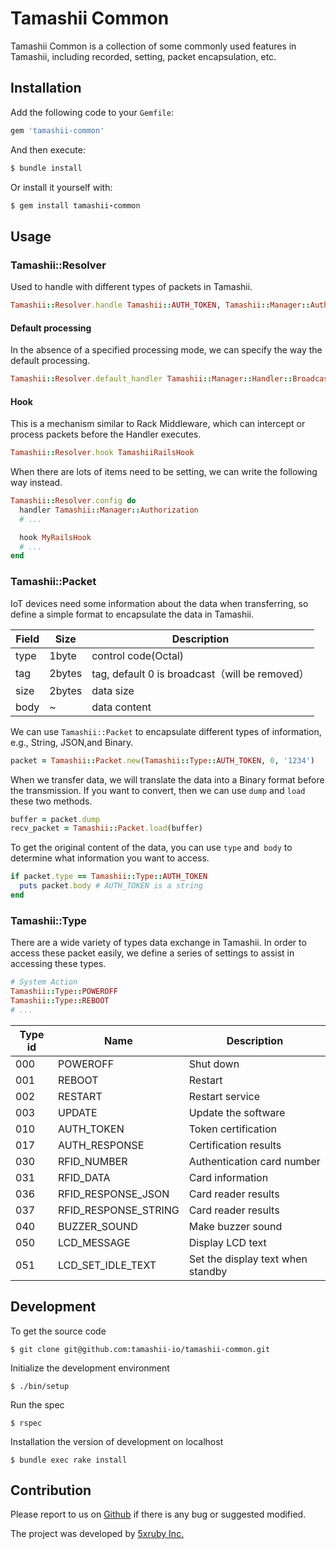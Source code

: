 Tamashii Common
===

Tamashii Common is a collection of some commonly used features in Tamashii, including recorded, setting, packet encapsulation, etc.

## Installation

Add the following code to your `Gemfile`:

```ruby
gem 'tamashii-common'
```

And then execute:
```ruby
$ bundle install
```

Or install it yourself with:
```ruby
$ gem install tamashii-common
```

## Usage

### Tamashii::Resolver

Used to handle with different types of packets in Tamashii.

```ruby
Tamashii::Resolver.handle Tamashii::AUTH_TOKEN, Tamashii::Manager::Authorization
```

#### Default processing

In the absence of a specified processing mode, we can specify the way the default processing.

```ruby
Tamashii::Resolver.default_handler Tamashii::Manager::Handler::Broadcaster
```

#### Hook

This is a mechanism similar to Rack Middleware, which can intercept or process packets before the Handler executes.

```ruby
Tamashii::Resolver.hook TamashiiRailsHook
```

When there are lots of items need to be setting, we can write the following way instead.

```ruby
Tamashii::Resolver.config do
  handler Tamashii::Manager::Authorization
  # ...

  hook MyRailsHook
  # ...
end
```

### Tamashii::Packet

IoT devices need some information about the data when transferring, so define a simple format to encapsulate the data in Tamashii.

|Field  |Size     |Description
|---    |---      |-
|type   | 1byte   |control code(Octal)
|tag    | 2bytes  |tag, default 0 is broadcast（will be removed）
|size   | 2bytes  |data size
|body   | ~       |data content

We can use `Tamashii::Packet`  to encapsulate different types of information, e.g., String, JSON,and Binary.

```ruby
packet = Tamashii::Packet.new(Tamashii::Type::AUTH_TOKEN, 0, '1234')
```

When we transfer data, we will translate the data into a Binary format before the transmission. If you want to convert, then we can use `dump` and `load` these two methods.

```ruby
buffer = packet.dump
recv_packet = Tamashii::Packet.load(buffer)
```

To get the original content of the data, you can use `type` and` body` to determine what information you want to access.

```ruby
if packet.type == Tamashii::Type::AUTH_TOKEN
  puts packet.body # AUTH_TOKEN is a string
end
```

### Tamashii::Type

There are a wide variety of types data exchange in Tamashii. In order to access these packet easily, we define a series of settings to assist in accessing these types.

```ruby
# System Action
Tamashii::Type::POWEROFF
Tamashii::Type::REBOOT
# ...
```

|Type id|Name|Description
|------|---------|-
|000   |POWEROFF|Shut down
|001   |REBOOT|Restart
|002   |RESTART|Restart service
|003   |UPDATE|Update the software
|010   |AUTH_TOKEN|Token certification
|017   |AUTH_RESPONSE|Certification results
|030   |RFID_NUMBER|Authentication card number
|031   |RFID_DATA|Card information
|036   |RFID_RESPONSE_JSON|Card reader results
|037   |RFID_RESPONSE_STRING|Card reader results
|040   |BUZZER_SOUND|Make buzzer sound
|050   |LCD_MESSAGE|Display LCD text
|051   |LCD_SET_IDLE_TEXT|Set the display text when standby

## Development

To get the source code

    $ git clone git@github.com:tamashii-io/tamashii-common.git

Initialize the development environment

    $ ./bin/setup

Run the spec

    $ rspec

Installation the version of development on localhost

    $ bundle exec rake install
## Contribution

Please report to us on [Github](https://github.com/tamashii-io/tamashii-common.) if there is any bug or suggested modified.

The project was developed by [5xruby Inc.](https://5xruby.tw/)

